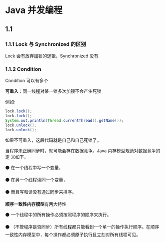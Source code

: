 # Java 并发编程

## 1.1

### 1.1.1 Lock 与 Synchronized 的区别

Lock 会有放弃加锁的逻辑，Synchronized 没有

### 1.1.2 Condition

Condition 可以有多个

**可重入**：同一线程对某一锁多次加锁不会产生死锁

例如:

```java
lock.lock();
lock.lock();
System.out.println(Thread.currentThread().getName());
lock.unlock();
lock.unlock();
```

如果不可重入，这段代码就是自己和自己死锁了。


当程序未正确同步时，就可能会存在数据竞争。Java 内存模型规范对数据竞争的定 义如下。 

⚫ 在一个线程中写一个变量，

⚫ 在另一个线程读同一个变量， 

⚫ 而且写和读没有通过同步来排序。 

**顺序一致性内存模型**有两大特性

⚫ 一个线程中的所有操作必须按照程序的顺序来执行。 

⚫ （不管程序是否同步）所有线程都只能看到一个单一的操作执行顺序。在顺序一致性内存模型中，每个操作都必须原子执行且立刻对所有线程可见。